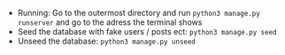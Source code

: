 - Running: Go to the outermost directory and run `python3 manage.py runserver` and go to the adress the terminal shows
- Seed the database with fake users / posts ect: `python3 manage.py seed`
- Unseed the database: `python3 manage.py unseed`
